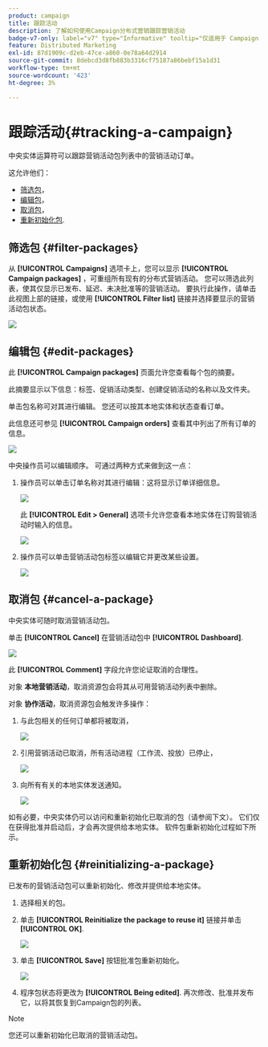 ```yaml
---
product: campaign
title: 跟踪活动
description: 了解如何使用Campaign分布式营销跟踪营销活动
badge-v7-only: label="v7" type="Informative" tooltip="仅适用于 Campaign Classic v7"
feature: Distributed Marketing
exl-id: 87d1909c-d2eb-47ce-a860-0e78a64d2914
source-git-commit: 8debcd3d8fb883b3316cf75187a86bebf15a1d31
workflow-type: tm+mt
source-wordcount: '423'
ht-degree: 3%

---
```


# 跟踪活动{#tracking-a-campaign}



中央实体运算符可以跟踪营销活动包列表中的营销活动订单。

这允许他们：

* [筛选包](#filter-packages)，
* [编辑包](#edit-packages)，
* [取消包](#cancel-a-package)，
* [重新初始化包](#reinitializing-a-package).

## 筛选包 {#filter-packages}

从 **[!UICONTROL Campaigns]** 选项卡上，您可以显示 **[!UICONTROL Campaign packages]** ，可重组所有现有的分布式营销活动。 您可以筛选此列表，使其仅显示已发布、延迟、未决批准等的营销活动。 要执行此操作，请单击此视图上部的链接，或使用 **[!UICONTROL Filter list]** 链接并选择要显示的营销活动包状态。

![](assets/mkg_dist_catalog_filter.png)

## 编辑包 {#edit-packages}

此 **[!UICONTROL Campaign packages]** 页面允许您查看每个包的摘要。

此摘要显示以下信息：标签、促销活动类型、创建促销活动的名称以及文件夹。

单击包名称可对其进行编辑。 您还可以按其本地实体和状态查看订单。

此信息还可参见 **[!UICONTROL Campaign orders]** 查看其中列出了所有订单的信息。

![](assets/mkg_dist_catalog_op_command_details.png)

中央操作员可以编辑顺序。 可通过两种方式来做到这一点：

1. 操作员可以单击订单名称对其进行编辑：这将显示订单详细信息。

   ![](assets/mkg_dist_catalog_op_command_edit1.png)

   此 **[!UICONTROL Edit > General]** 选项卡允许您查看本地实体在订购营销活动时输入的信息。

   ![](assets/mkg_dist_catalog_op_command_edit1a.png)

1. 操作员可以单击营销活动包标签以编辑它并更改某些设置。

   ![](assets/mkg_dist_catalog_op_command_edit2.png)

## 取消包 {#cancel-a-package}

中央实体可随时取消营销活动包。

单击 **[!UICONTROL Cancel]** 在营销活动包中 **[!UICONTROL Dashboard]**.

![](assets/mkg_dist_cancel_op_from_dashboard.png)

此 **[!UICONTROL Comment]** 字段允许您论证取消的合理性。

对象 **本地营销活动**，取消资源包会将其从可用营销活动列表中删除。

对象 **协作活动**，取消资源包会触发许多操作：

1. 与此包相关的任何订单都将被取消，

   ![](assets/mkg_dist_mutual_op_cancelled.png)

1. 引用营销活动已取消，所有活动进程（工作流、投放）已停止，

   ![](assets/mkg_dist_mutual_op_cancelled1.png)

1. 向所有有关的本地实体发送通知。

   ![](assets/mkg_dist_mutual_op_cancelled2.png)

如有必要，中央实体仍可以访问和重新初始化已取消的包（请参阅下文）。 它们仅在获得批准并启动后，才会再次提供给本地实体。 软件包重新初始化过程如下所示。

## 重新初始化包 {#reinitializing-a-package}

已发布的营销活动包可以重新初始化、修改并提供给本地实体。

1. 选择相关的包。
1. 单击 **[!UICONTROL Reinitialize the package to reuse it]** 链接并单击 **[!UICONTROL OK]**.

   ![](assets/mkg_dist_mutual_op_reinit.png)

1. 单击 **[!UICONTROL Save]** 按钮批准包重新初始化。

   ![](assets/mkg_dist_mutual_op_reinit2.png)

1. 程序包状态将更改为 **[!UICONTROL Being edited]**. 再次修改、批准并发布它，以将其恢复到Campaign包的列表。

>[!NOTE]
>
>您还可以重新初始化已取消的营销活动包。
